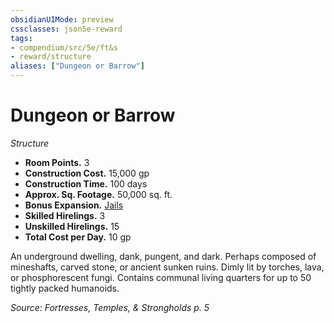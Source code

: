 ```yaml
---
obsidianUIMode: preview
cssclasses: json5e-reward
tags:
- compendium/src/5e/ft&s
- reward/structure
aliases: ["Dungeon or Barrow"]
---
```

# Dungeon or Barrow
*Structure*  

- **Room Points.** 3  
- **Construction Cost.** 15,000 gp  
- **Construction Time.** 100 days  
- **Approx. Sq. Footage.** 50,000 sq. ft.  
- **Bonus Expansion.** [Jails](2-Mechanics/CLI/rewards/jails-ft-s.md)  
- **Skilled Hirelings.** 3  
- **Unskilled Hirelings.** 15  
- **Total Cost per Day.** 10 gp  

An underground dwelling, dank, pungent, and dark. Perhaps composed of mineshafts, carved stone, or ancient sunken ruins. Dimly lit by torches, lava, or phosphorescent fungi. Contains communal living quarters for up to 50 tightly packed humanoids.

*Source: Fortresses, Temples, & Strongholds p. 5*